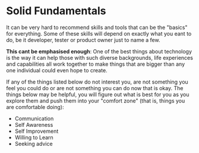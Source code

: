 # Solid Fundamentals

It can be very hard to recommend skills and tools that can be the "basics" for everything. Some of these skills will depend on exactly what you eant to do, be it developer, tester or product owner just to name a few.

**This cant be emphasised enough**: One of the best things about technology is the way it can help those with such diverse backgrounds, life experiences and capabilities all work together to make things that are bigger than any one individual could even hope to create.

If any of the things listed below do not interest you, are not something you feel you could do or are not something you can do now that is okay. The things below may be helpful, you will figure out what is best for you as you explore them and push them into your "comfort zone" (that is, things you are comfortable doing):

* Communication
* Self Awareness
* Self Improvement
* Willing to Learn
* Seeking advice
